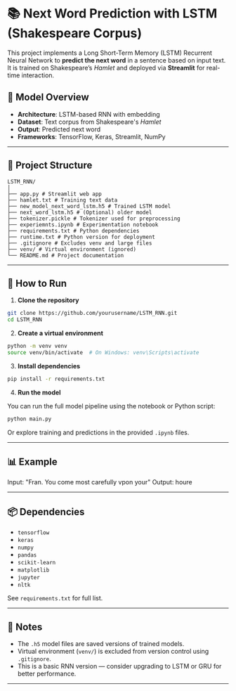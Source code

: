 # 📚 Next Word Prediction with LSTM (Shakespeare Corpus)

This project implements a Long Short-Term Memory (LSTM) Recurrent Neural Network to **predict the next word** in a sentence based on input text. It is trained on Shakespeare’s *Hamlet* and deployed via **Streamlit** for real-time interaction.

## 🧠 Model Overview

- **Architecture**: LSTM-based RNN with embedding
- **Dataset**: Text corpus from Shakespeare's *Hamlet*
- **Output**: Predicted next word
- **Frameworks**: TensorFlow, Keras, Streamlit, NumPy

---

## 📁 Project Structure

```
LSTM_RNN/
│
├── app.py # Streamlit web app
├── hamlet.txt # Training text data
├── new_model_next_word_lstm.h5 # Trained LSTM model
├── next_word_lstm.h5 # (Optional) older model
├── tokenizer.pickle # Tokenizer used for preprocessing
├── experiemnts.ipynb # Experimentation notebook
├── requirements.txt # Python dependencies
├── runtime.txt # Python version for deployment
├── .gitignore # Excludes venv and large files
├── venv/ # Virtual environment (ignored)
└── README.md # Project documentation
```

---

## 🚀 How to Run

1. **Clone the repository**

```bash
git clone https://github.com/yourusername/LSTM_RNN.git
cd LSTM_RNN
```

2. **Create a virtual environment**

```bash
python -m venv venv
source venv/bin/activate  # On Windows: venv\Scripts\activate
```

3. **Install dependencies**

```bash
pip install -r requirements.txt
```

4. **Run the model**

You can run the full model pipeline using the notebook or Python script:

```bash
python main.py
```

Or explore training and predictions in the provided `.ipynb` files.

---

## 📊 Example

Input:
"Fran. You come most carefully vpon your"
Output:
houre

---

## 📦 Dependencies

- `tensorflow`
- `keras`
- `numpy`
- `pandas`
- `scikit-learn`
- `matplotlib`
- `jupyter`
- `nltk`

See `requirements.txt` for full list.

---

## 📌 Notes

- The `.h5` model files are saved versions of trained models.
- Virtual environment (`venv/`) is excluded from version control using `.gitignore`.
- This is a basic RNN version — consider upgrading to LSTM or GRU for better performance.

---



